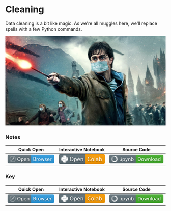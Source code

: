# Cleaning 

Data cleaning is a bit like magic. As we're all muggles here, we'll replace spells with a few Python commands.

![](../screenshots/hp2.png)

### Notes
| Quick Open | Interactive Notebook | Source Code  | 
| :---------: | :-----------: | :------------: | 
| [![Link](../../tools/buttons/open-browser.svg)](https://files.node.ishaandey.com/week-3/workshop/cleaning_key.html) | [![Link](../../tools/buttons/open-colab.svg)](https://colab.research.google.com/github/ishaandey/node/blob/master/week-3/workshop/cleaning_notes.ipynb) | [![Link](../../tools/buttons/download-ipynb.svg)](https://files.node.ishaandey.com/week-3/workshop/cleaning_notes.ipynb) |

### Key
| Quick Open | Interactive Notebook | Source Code  |
| :---------: | :-----------: | :------------: |
| [![Link](../../tools/buttons/open-browser.svg)](https://files.node.ishaandey.com/week-3/workshop/cleaning_key.html) | [![Link](../../tools/buttons/open-colab.svg)](https://colab.research.google.com/github/ishaandey/node/blob/master/week-3/workshop/cleaning_key.ipynb) | [![Link](../../tools/buttons/download-ipynb.svg)](https://files.node.ishaandey.com/week-3/workshop/cleaning_key.ipynb) |